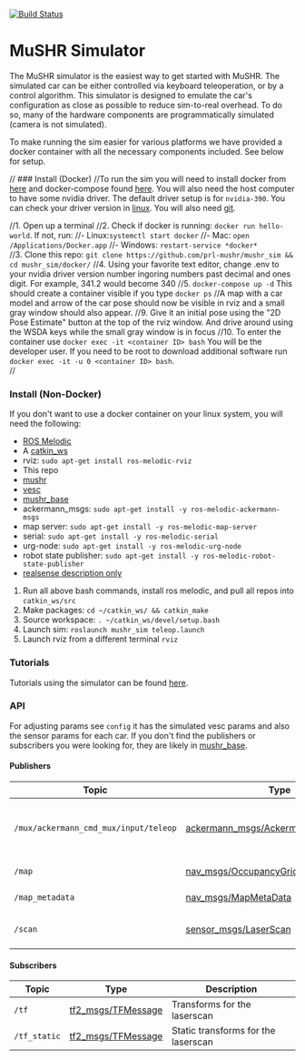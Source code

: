 [![Build Status](https://dev.azure.com/prl-mushr/mushr_sim/_apis/build/status/prl-mushr.mushr_sim?branchName=master)](https://dev.azure.com/prl-mushr/mushr_sim/_build/latest?definitionId=5&branchName=master)

# MuSHR Simulator
The MuSHR simulator is the easiest way to get started with MuSHR. The simulated car can be either controlled via keyboard teleoperation, or by a control algorithm. This simulator is designed to emulate the car's configuration as close as possible to reduce sim-to-real overhead. To do so, many of the hardware components are programmatically simulated (camera is not simulated).

To make running the sim easier for various platforms we have provided a docker container with all the necessary components included. See below for setup.


// ### Install (Docker)
//To run the sim you will need to install docker from [here](https://docs.docker.com/v17.12/install/) and docker-compose found [here](https://docs.docker.com/compose/install/). You will also need the host computer to have some nvidia driver. The default driver setup is for `nvidia-390`. You can check your driver version in [linux](https://linuxconfig.org/how-to-check-nvidia-driver-version-on-your-linux-system). You will also need [git](https://git-scm.com/book/en/v2/Getting-Started-Installing-Git).

//1. Open up a terminal
//2. Check if docker is running: `docker run hello-world`. If not, run:
//- Linux:`systemctl start docker` 
//- Mac: `open /Applications/Docker.app` 
//- Windows: `restart-service *docker*`  
//3. Clone this repo: 
`git clone https://github.com/prl-mushr/mushr_sim && cd mushr_sim/docker/`
//4. Using your favorite text editor, change .env to your nvidia driver version number ingoring numbers past decimal and ones digit. For example, 341.2 would become 340
//5. `docker-compose up -d` This should create a container visible if you type `docker ps`
//A map with a car model and arrow of the car pose should now be visible in rviz and a small gray window should also appear.
//9. Give it an initial pose using the "2D Pose Estimate" button at the top of the rviz window. And drive around using the WSDA keys while the small gray window is in focus 
//10. To enter the container use `docker exec -it <container ID> bash` You will be the developer user. If you need to be root to download additional software run `docker exec -it -u 0 <container ID> bash`.  
//
### Install (Non-Docker)
If you don't want to use a docker container on your linux system, you will need the following:  
- [ROS Melodic](http://wiki.ros.org/melodic/Installation)
- A [catkin_ws](http://wiki.ros.org/catkin/Tutorials/create_a_workspace)
- rviz: `sudo apt-get install ros-melodic-rviz`
- This repo
- [mushr](https://github.com/prl-mushr/mushr)
- [vesc](https://github.com/prl-mushr/vesc)
- [mushr_base](https://github.com/prl-mushr/mushr_base)
- ackermann_msgs: `sudo apt-get install -y ros-melodic-ackermann-msgs`
- map server: `sudo apt-get install -y ros-melodic-map-server`
- serial: `sudo apt-get install -y ros-melodic-serial`
- urg-node: `sudo apt-get install -y ros-melodic-urg-node`
- robot state publisher: `sudo apt-get install -y ros-melodic-robot-state-publisher`
- [realsense description only](https://github.com/IntelRealSense/realsense-ros/tree/development/realsense2_description)

1. Run all above bash commands, install ros melodic, and pull all repos into `catkin_ws/src`
2. Make packages: `cd ~/catkin_ws/ && catkin_make`
3. Source workspace: `. ~/catkin_ws/devel/setup.bash`
4. Launch sim: `roslaunch mushr_sim teleop.launch`
5. Launch rviz from a different terminal `rviz`

### Tutorials
Tutorials using the simulator can be found [here](https://prl-mushr.github.io/tutorials/quickstart/).

### API
For adjusting params see `config` it has the simulated vesc params and also the sensor params for each car. If you don't find the publishers or subscribers you were looking for, they are likely in [mushr_base](https://github.com/prl-mushr/mushr_base).

#### Publishers
Topic | Type | Description
------|------|------------
`/mux/ackermann_cmd_mux/input/teleop`| [ackermann_msgs/AckermannDriveStamped](http://docs.ros.org/api/ackermann_msgs/html/msg/AckermannDriveStamped.html) | Publish teleop controls from keyboard
`/map` | [nav_msgs/OccupancyGrid](http://docs.ros.org/api/nav_msgs/html/msg/OccupancyGrid.html) | Map from map server
`/map_metadata` | [nav_msgs/MapMetaData](http://docs.ros.org/api/nav_msgs/html/msg/MapMetaData.html) | Map metadata
`/scan` | [sensor_msgs/LaserScan](http://docs.ros.org/api/sensor_msgs/html/msg/LaserScan.html) | Simulated laser scan topic

#### Subscribers
Topic | Type | Description
------|------|------------
`/tf` | [tf2_msgs/TFMessage](http://docs.ros.org/api/tf2_msgs/html/msg/TFMessage.html) | Transforms for the laserscan
`/tf_static` | [tf2_msgs/TFMessage](http://docs.ros.org/api/tf2_msgs/html/msg/TFMessage.html) | Static transforms for the laserscan
